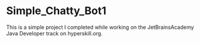 # Simple_Chatty_Bot1

This is a simple project I completed while working on the JetBrainsAcademy Java Developer track on hyperskill.org.

